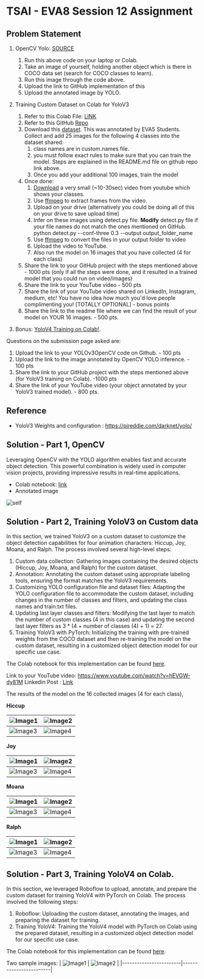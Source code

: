 # TSAI - EVA8 Session 12 Assignment


## Problem Statement

1. OpenCV Yolo: [SOURCE](https://pysource.com/2019/06/27/yolo-object-detection-using-opencv-with-python/)  
    1. Run this above code on your laptop or Colab.  
    2. Take an image of yourself, holding another object which is there in COCO data set (search for COCO classes to learn).  
    3. Run this image through the code above.  
    4. Upload the link to GitHub implementation of this  
    5. Upload the annotated image by YOLO. 
2. Training Custom Dataset on Colab for YoloV3  
    1. Refer to this Colab File: [LINK](https://colab.research.google.com/drive/1LbKkQf4hbIuiUHunLlvY-cc0d_sNcAgS)
    2. Refer to this GitHub [Repo](https://github.com/theschoolofai/YoloV3)
    3. Download this [dataset](https://drive.google.com/file/d/1sVSAJgmOhZk6UG7EzmlRjXfkzPxmpmLy/view?usp=sharing). This was annotated by EVA5 Students. Collect and add 25 images for the following 4 classes into the dataset shared:  
        1. class names are in custom.names file.   
        2. you must follow exact rules to make sure that you can train the model. Steps are explained in the README.md file on github repo link above.  
        3. Once you add your additional 100 images, train the model  
    4. Once done:  
        1. [Download](https://www.y2mate.com/en19) a very small (~10-30sec) video from youtube which shows your classes. 
        2. Use [ffmpeg](https://en.wikibooks.org/wiki/FFMPEG_An_Intermediate_Guide/image_sequence) to extract frames from the video.  
        3. Upload on your drive (alternatively you could be doing all of this on your drive to save upload time)
        4. Infer on these images using detect.py file. **Modify** detect.py file if your file names do not match the ones mentioned on GitHub.  
        python detect.py --conf-three 0.3 --output output_folder_name
        5. Use  [ffmpeg](https://en.wikibooks.org/wiki/FFMPEG_An_Intermediate_Guide/image_sequence) to convert the files in your output folder to video
        6. Upload the video to YouTube. 
        7. Also run the model on 16 images that you have collected (4 for each class)  
    5. Share the link to your GitHub project with the steps mentioned above - 1000 pts (only if all the steps were done, and it resulted in a trained model that you could run on video/images)  
    6. Share the link to your YouTube video - 500 pts  
    7. Share the link of your YouTube video shared on LinkedIn, Instagram, medium, etc! You have no idea how much you'd love people complimenting you! [TOTALLY OPTIONAL] - bonus points  
    8. Share the link to the readme file where we can find the result of your model on YOUR 16 images. - 500 pts. 

3. Bonus: [YoloV4 Training on Colab!](https://colab.research.google.com/drive/1b08y_nUYv5UtDY211NFfINY7Hy_pgZDt#scrollTo=1YW7jPF1BOAw). 

Questions on the submission page asked are:  
1. Upload the link to your YOLOv3OpenCV code on Github. - 100 pts  
2. Upload the link to the image annotated by OpenCV YOLO inference.  - 100 pts  
3. Share the link to your GitHub project with the steps mentioned above (for YoloV3 training on Colab).  -1000 pts  
4. Share the link of your YouTube video (your object annotated by your YoloV3 trained model). - 800 pts.  



## Reference
- YoloV3 Weights and configuration : https://pjreddie.com/darknet/yolo/


## Solution - Part 1, OpenCV

Leveraging OpenCV with the YOLO algorithm enables fast and accurate object detection. This powerful combination is widely used in computer vision projects, providing impressive results in real-time applications.

- Colab notebook: [link](./EVA8_Session12_OpenCV.ipynb)  
- Annotated image  

![self](./images/selfimage2_w_bbox.png)

## Solution - Part 2, Training YoloV3 on Custom data

In this section, we trained YoloV3 on a custom dataset to customize the object detection capabilities for four animation characters: Hiccup, Joy, Moana, and Ralph. The process involved several high-level steps:

1. Custom data collection: Gathering images containing the desired objects (Hiccup, Joy, Moana, and Ralph) for the custom dataset.  
2. Annotation: Annotating the custom dataset using appropriate labeling tools, ensuring the format matches the YoloV3 requirements.  
3. Customizing YOLO configuration file and dataset files: Adapting the YOLO configuration file to accommodate the custom dataset, including changes in the number of classes and filters, and updating the class names and train.txt files.  
4. Updating last layer classes and filters: Modifying the last layer to match the number of custom classes (4 in this case) and updating the second last layer filters as 3 * (4 + number of classes (4) + 1) = 27.  
5. Training YoloV3 with PyTorch: Initializing the training with pre-trained weights from the COCO dataset and then re-training the model on the custom dataset, resulting in a customized object detection model for our specific use case.  

The Colab notebook for this implementation can be found [here](./EVA8_Session12_YoloV3_CustomData.ipynb).

Link to your YouTube video: https://www.youtube.com/watch?v=hEVGW-dy81M
Linkedin Post : [Link](https://www.linkedin.com/posts/sujitojha_inside-out-joy-object-detection-yolo-v3-activity-7045161327639625728-zfmO?utm_source=share&utm_medium=member_desktop)

The results of the model on the 16 collected images (4 for each class),

**Hiccup** 

| ![Image1](./images/hiccup1.jpeg) | ![Image2](./images/hiccup2.jpeg) |
|------------------------|------------------------|
| ![Image3](./images/hiccup3.jpeg) | ![Image4](./images/hiccup4.jpeg) |

**Joy** 

| ![Image1](./images/joy1.jpeg) | ![Image2](./images/joy2.jpeg) |
|------------------------|------------------------|
| ![Image3](./images/joy3.jpeg) | ![Image4](./images/joy4.jpeg) |

**Moana** 

| ![Image1](./images/moana1.jpeg) | ![Image2](./images/moana2.jpeg) |
|------------------------|------------------------|
| ![Image3](./images/moana3.jpeg) | ![Image4](./images/moana4.jpeg) |

**Ralph** 

| ![Image1](./images/ralph4.jpeg) | ![Image2](./images/ralph2.jpeg) |
|------------------------|------------------------|
| ![Image3](./images/ralph3.jpeg) | ![Image4](./images/ralph1.jpeg) |


## Solution - Part 3, Training YoloV4 on Colab. 

In this section, we leveraged Roboflow to upload, annotate, and prepare the custom dataset for training YoloV4 with PyTorch on Colab. The process involved the following steps:

1. Roboflow: Uploading the custom dataset, annotating the images, and preparing the dataset for training.
2. Training YoloV4: Training the YoloV4 model with PyTorch on Colab using the prepared dataset, resulting in a customized object detection model for our specific use case.

The Colab notebook for this implementation can be found [here](EVA8_Session12_YOLOv4_Roboflow_PyTorch.ipynb).

Two sample images:
| ![Image1](./images/hiccup_yolov4.jpeg) | ![Image2](./images/joy5_yolov4.jpeg) |
|------------------------|------------------------|
